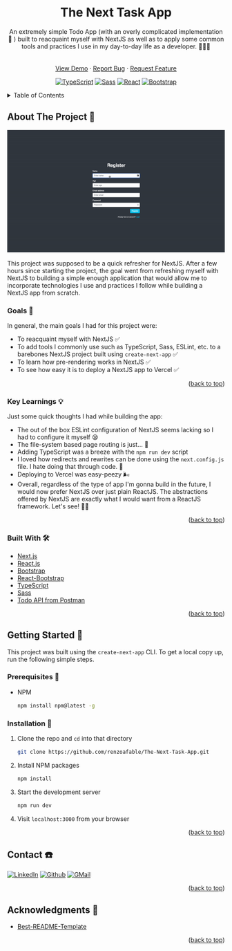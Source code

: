 <div id="top"></div>

<br />
<div align="center">
  <h1 align="center">The Next Task App</h1>

  <p align="center">
    An extremely simple Todo App (with an overly complicated implementation 🤣 ) built to reacquaint myself with NextJS as well as to apply some common tools and practices I use in my day-to-day life as a developer. 👨🏻‍💻
    <br />
    <br />
    <br />
    <a href="https://next-task-app.vercel.app/login">View Demo</a>
    ·
    <a href="https://github.com/renzoafable/The-Next-Task-App/issues">Report Bug</a>
    ·
    <a href="https://github.com/renzoafable/The-Next-Task-App/issues">Request Feature</a>
  </p>

  [![TypeScript][ts-shield]][ts-url]
  [![Sass][sass-shield]][sass-url]
  [![React][react-shield]][react-url]
  [![Bootstrap][bootstrap-shield]][bootstrap-url]

</div>

<details>
  <summary>Table of Contents</summary>
  <ol>
    <li>
      <a href="#about-the-project">About The Project 🙋</a>
      <ul>
        <li><a href="#goals">Goals 🎯</a></li>
      </ul>
      <ul>
        <li><a href="#built-with">Built With 🛠</a></li>
      </ul>
    </li>
    <li>
      <a href="#getting-started">Getting Started 🚦</a>
      <ul>
        <li><a href="#prerequisites">Prerequisites 👣</a></li>
        <li><a href="#installation">Installation 📀</a></li>
      </ul>
    </li>
    <li><a href="#contact">Contact ☎️</a></li>
    <li><a href="#acknowledgments">Acknowledgments 📜</a></li>
  </ol>
</details>

## About The Project 🙋

<div align="center">

  [![The Next App Screen Shot][product-screenshot]](https://next-task-app.vercel.app)

</div>

This project was supposed to be a quick refresher for NextJS. After a few hours since starting the project, the goal went from refreshing myself with NextJS to building a simple enough application that would allow me to incorporate technologies I use and practices I follow while building a NextJS app from scratch.

### Goals 🎯
In general, the main goals I had for this project were:

* To reacquaint myself with NextJS ✅
* To add tools I commonly use such as TypeScript, Sass, ESLint, etc. to a barebones NextJS project built using `create-next-app` ✅
* To learn how pre-rendering works in NextJS ✅
* To see how easy it is to deploy a NextJS app to Vercel ✅

<p align="right">(<a href="#top">back to top</a>)</p>

### Key Learnings 💡
Just some quick thoughts I had while building the app:

* The out of the box ESLint configuration of NextJS seems lacking so I had to configure it myself 😪
* The file-system based page routing is just... 🤯
* Adding TypeScript was a breeze with the `npm run dev` script
* I loved how redirects and rewrites can be done using the `next.config.js` file. I hate doing that through code. 🤣
* Deploying to Vercel was easy-peezy 🌬
* Overall, regardless of the type of app I'm gonna build in the future, I would now prefer NextJS over just plain ReactJS. The abstractions offered by NextJS are exactly what I would want from a ReactJS framework. Let's see! 🎉👏

<p align="right">(<a href="#top">back to top</a>)</p>

### Built With 🛠

* [Next.js](https://nextjs.org/)
* [React.js](https://reactjs.org/)
* [Bootstrap](https://getbootstrap.com)
* [React-Bootstrap](https://react-bootstrap.github.io)
* [TypeScript](https://www.typescriptlang.org)
* [Sass](https://sass-lang.com)
* [Todo API from Postman](https://documenter.getpostman.com/view/8858534/SW7dX7JG#b341a08c-bd3a-49d3-8876-f6f02245e830)

<p align="right">(<a href="#top">back to top</a>)</p>

## Getting Started 🚦

This project was built using the `create-next-app` CLI. To get a local copy up, run the following simple steps.

### Prerequisites 👣

* NPM
  ```sh
  npm install npm@latest -g
  ```

### Installation 📀

1. Clone the repo and `cd` into that directory
    ```sh
    git clone https://github.com/renzoafable/The-Next-Task-App.git
    ```

2. Install NPM packages
    ```sh
    npm install
    ```

3. Start the development server
    ```sh
    npm run dev
    ```

4. Visit `localhost:3000` from your browser

<p align="right">(<a href="#top">back to top</a>)</p>

## Contact ☎️

[![LinkedIn][linkedin-shield]][linkedin-url]
[![Github][github-shield]][github-url]
[![GMail][gmail-shield]][gmail-url]

<p align="right">(<a href="#top">back to top</a>)</p>

## Acknowledgments 📜

* [Best-README-Template](https://github.com/othneildrew/Best-README-Template)

<p align="right">(<a href="#top">back to top</a>)</p>

[linkedin-shield]: https://img.shields.io/badge/-LinkedIn-black.svg?style=for-the-badge&logo=linkedin&colorB=555
[linkedin-url]: https://linkedin.com/in/renzoafable
[github-shield]: https://img.shields.io/badge/GitHub-100000?style=for-the-badge&logo=github&logoColor=white
[github-url]: https://github.com/renzoafable
[ts-shield]: https://img.shields.io/badge/TypeScript-007ACC?style=for-the-badge&logo=typescript&logoColor=white
[ts-url]: https://www.typescriptlang.org
[sass-shield]: https://img.shields.io/badge/Sass-CC6699?style=for-the-badge&logo=sass&logoColor=white
[sass-url]: https://sass-lang.com
[react-shield]: https://img.shields.io/badge/React-20232A?style=for-the-badge&logo=react&logoColor=61DAFB
[react-url]: https://reactjs.org/
[bootstrap-shield]: https://img.shields.io/badge/Bootstrap-563D7C?style=for-the-badge&logo=bootstrap&logoColor=white
[bootstrap-url]: https://getbootstrap.com
[gmail-shield]: https://img.shields.io/badge/Gmail-D14836?style=for-the-badge&logo=gmail&logoColor=white
[gmail-url]: mailto:renzoafable@gmail.com
[product-screenshot]: .docs/app_demo.gif
